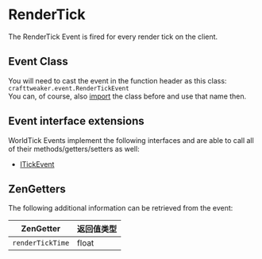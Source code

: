 # RenderTick

The RenderTick Event is fired for every render tick on the client.

## Event Class
You will need to cast the event in the function header as this class:  
`crafttweaker.event.RenderTickEvent`  
You can, of course, also [import](/AdvancedFunctions/Import/) the class before and use that name then.

## Event interface extensions
WorldTick Events implement the following interfaces and are able to call all of their methods/getters/setters as well:

- [ITickEvent](/Vanilla/Events/Events/ITickEvent/)

## ZenGetters
The following additional information can be retrieved from the event:

| ZenGetter        | 返回值类型 |
| ---------------- | ----- |
| `renderTickTime` | float |
